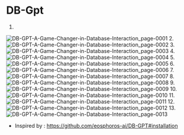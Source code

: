 # DB-Gpt

1.
![DB-GPT-A-Game-Changer-in-Database-Interaction_page-0001](https://github.com/Rakib-data-scientist/DB-Gpt/assets/137823730/00b1621d-9ee0-4d06-a539-0b06e8b2663f)
2.
![DB-GPT-A-Game-Changer-in-Database-Interaction_page-0002](https://github.com/Rakib-data-scientist/DB-Gpt/assets/137823730/7b86b379-e85c-4c3f-bb83-31d5078cdb49)
3.
![DB-GPT-A-Game-Changer-in-Database-Interaction_page-0003](https://github.com/Rakib-data-scientist/DB-Gpt/assets/137823730/43e89415-0bbe-418f-abc5-69da086fb21c)
4.
![DB-GPT-A-Game-Changer-in-Database-Interaction_page-0004](https://github.com/Rakib-data-scientist/DB-Gpt/assets/137823730/7677fa05-d6b7-4a48-96ac-da98f6ae772b)
5.
![DB-GPT-A-Game-Changer-in-Database-Interaction_page-0005](https://github.com/Rakib-data-scientist/DB-Gpt/assets/137823730/d0f73e08-9912-49c8-8f00-e0ba71e8ff6c)
6.
![DB-GPT-A-Game-Changer-in-Database-Interaction_page-0006](https://github.com/Rakib-data-scientist/DB-Gpt/assets/137823730/3820a7d7-287b-4903-b659-acd075e0aada)
7.
![DB-GPT-A-Game-Changer-in-Database-Interaction_page-0007](https://github.com/Rakib-data-scientist/DB-Gpt/assets/137823730/b76f565e-2006-4ea2-a41a-e9a751dd9986)
8.
![DB-GPT-A-Game-Changer-in-Database-Interaction_page-0008](https://github.com/Rakib-data-scientist/DB-Gpt/assets/137823730/d8b00af3-e892-4804-ad09-99de4de04611)
9.
![DB-GPT-A-Game-Changer-in-Database-Interaction_page-0009](https://github.com/Rakib-data-scientist/DB-Gpt/assets/137823730/2708fc6e-44af-43f7-90f6-676fe5a31eeb)
10.
![DB-GPT-A-Game-Changer-in-Database-Interaction_page-0010](https://github.com/Rakib-data-scientist/DB-Gpt/assets/137823730/5616e45b-0007-4e62-b24c-1dd0bc731bd4)
11.
![DB-GPT-A-Game-Changer-in-Database-Interaction_page-0011](https://github.com/Rakib-data-scientist/DB-Gpt/assets/137823730/494886dd-b969-445f-b429-07eb879ed6a3)
12.
![DB-GPT-A-Game-Changer-in-Database-Interaction_page-0012](https://github.com/Rakib-data-scientist/DB-Gpt/assets/137823730/c16494a2-db97-4bae-baa2-159adcdedb92)
13.
![DB-GPT-A-Game-Changer-in-Database-Interaction_page-0013](https://github.com/Rakib-data-scientist/DB-Gpt/assets/137823730/9827a4bc-2823-40e9-81e0-245792fb11cc)



* Inspired by : https://github.com/eosphoros-ai/DB-GPT#installation


